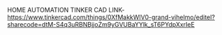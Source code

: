 HOME AUTOMATION TINKER CAD LINK-
https://www.tinkercad.com/things/0XfMakkWlV0-grand-vihelmo/editel?sharecode=dtM-S4q3uRBNBjjoZm9yGVUBaYYlk_sT6PYdpXxrIeE
